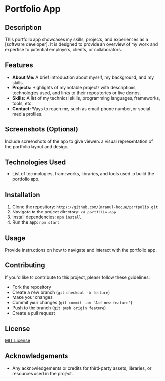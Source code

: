 # Portfolio App

## Description
This portfolio app showcases my skills, projects, and experiences as a [software developer]. It is designed to provide an overview of my work and expertise to potential employers, clients, or collaborators.

## Features
- **About Me:** A brief introduction about myself, my background, and my skills.
- **Projects:** Highlights of my notable projects with descriptions, technologies used, and links to their repositories or live demos.
- **Skills:** A list of my technical skills, programming languages, frameworks, tools, etc.
- **Contact:** Ways to reach me, such as email, phone number, or social media profiles.

## Screenshots (Optional)
Include screenshots of the app to give viewers a visual representation of the portfolio layout and design.

## Technologies Used
- List of technologies, frameworks, libraries, and tools used to build the portfolio app.

## Installation
1. Clone the repository: `https://github.com/Imranul-hoque/portpolio.git`
2. Navigate to the project directory: `cd portfolio-app`
3. Install dependencies: `npm install`
4. Run the app: `npm start`

## Usage
Provide instructions on how to navigate and interact with the portfolio app.

## Contributing
If you'd like to contribute to this project, please follow these guidelines:
- Fork the repository
- Create a new branch (`git checkout -b feature`)
- Make your changes
- Commit your changes (`git commit -am 'Add new feature'`)
- Push to the branch (`git push origin feature`)
- Create a pull request

## License
[MIT License](https://opensource.org/licenses/MIT)

## Acknowledgements
- Any acknowledgements or credits for third-party assets, libraries, or resources used in the project.
